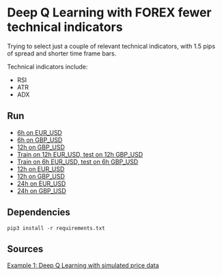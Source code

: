 # Deep Q Learning with FOREX fewer technical indicators

Trying to select just a couple of relevant technical indicators, with 1.5 pips of spread and shorter time frame bars.

Technical indicators include:

- RSI
- ATR
- ADX

## Run

- [6h on EUR_USD](6h-EUR_USD.ipynb)
- [6h on GBP_USD](6h-GBP_USD.ipynb)
- [12h on GBP_USD](12h-GBP_USD.ipynb)
- [Train on 12h EUR_USD, test on 12h GBP_USD](12h-EUR_USD_GBP_USD.ipynb)
- [Train on 6h EUR_USD, test on 6h GBP_USD](6h-EUR_USD_GBP_USD.ipynb)
- [12h on EUR_USD](12h-EUR_USD.ipynb)
- [12h on GBP_USD](12h-GBP_USD.ipynb)
- [24h on EUR_USD](24h-EUR_USD.ipynb)
- [24h on GBP_USD](24h-GBP_USD.ipynb)

## Dependencies

`pip3 install -r requirements.txt`

## Sources

[Example 1: Deep Q Learning with simulated price data](../1-deep-q-learning-simulated)
